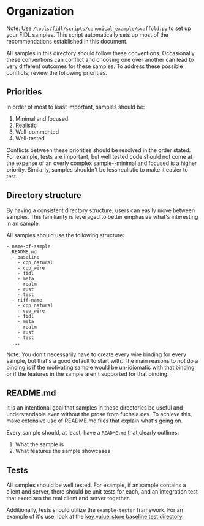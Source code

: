 # Organization

Note: Use `/tools/fidl/scripts/canonical_example/scaffold.py` to set up your
FIDL samples. This script automatically sets up most of the recommendations
established in this document.

All samples in this directory should follow these conventions. Occasionally
these conventions can conflict and choosing one over another can lead to very
different outcomes for these samples. To address these possible conflicts,
review the following priorities.

## Priorities

In order of most to least important, samples should be:

1. Minimal and focused
1. Realistic
1. Well-commented
1. Well-tested

Conflicts between these priorities should be resolved in the order stated. For
example, tests are important, but well tested code should not come at the
expense of an overly complex sample--minimal and focused is a higher priority.
Similarly, samples shouldn't be less realistic to make it easier to test.

## Directory structure

By having a consistent directory structure, users can easily move between
samples. This familiarity is leveraged to better emphasize what's interesting in
an sample.

All samples should use the following structure:

```
- name-of-sample
  README.md
  - baseline
    - cpp_natural
    - cpp_wire
    - fidl
    - meta
    - realm
    - rust
    - test
  - riff-name
    - cpp_natural
    - cpp_wire
    - fidl
    - meta
    - realm
    - rust
    - test
  ...
```

Note: You don't necessarily have to create every wire binding for every sample,
but that's a good default to start with. The main reasons to _not_ do a binding
is if the motivating sample would be un-idiomatic with that binding, or if the
features in the sample aren't supported for that binding.

## README.md

It is an intentional goal that samples in these directories be useful and
understandable even without the prose from fuchsia.dev. To achieve this, make
extensive use of README.md files that explain what's going on.

Every sample should, at least, have a `README.md` that clearly outlines:

1. What the sample is
1. What features the sample showcases

## Tests

All samples should be well tested. For example, if an sample contains a client
and server, there should be unit tests for each, and an integration test that
exercises the real client and server together.

Additionally, tests should utilize the `example-tester` framework. For an
example of it's use, look at the [key_value_store baseline test directory].

[key_value_store baseline test directory]: ./key_value_store/baseline/test
